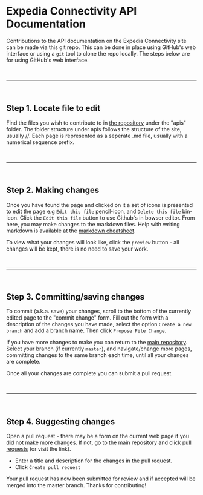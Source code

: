 # Expedia Connectivity API Documentation

Contributions to the API documentation on the Expedia Connectivity site can be made via this git repo.  This can be done in place using GitHub's web interface or using a `git` tool to clone the repo locally.  The steps below are for using GitHub's web interface.

<br/>

---

<br/>

## Step 1. Locate file to edit

Find the files you wish to contribute to in [the repository](https://github.com/ExpediaInc/ConnectivityContent) under the "apis" folder. The folder structure under apis follows the structure of the site, usually <API category>/<API name>/<page file>. Each page is represented as a seperate .md file, usually with a numerical sequence prefix.

<br/>

---

<br/>

## Step 2. Making changes

Once you have found the page and clicked on it a set of icons is presented to edit the page e.g `Edit this file` pencil-icon, and `Delete this file` bin-icon.  Click the `Edit this file` button to use Github's in bowser editor.  From here, you may make changes to the markdown files.  Help with writing markdown is available at the [markdown cheatsheet](https://github.com/adam-p/markdown-here/wiki/Markdown-Cheatsheet).

To view what your changes will look like, click the `preview` button - all changes will be kept, there is no need to save your work.

<br/>

---

<br/>

## Step 3. Committing/saving changes

To commit (a.k.a. save) your changes, scroll to the bottom of the currently edited page to the "commit change" form. Fill out the form with a description of the changes you have made, select the option `Create a new branch` and add a branch name.  Then click `Propose File Change`.

If you have more changes to make you can return to the [main repository](https://github.com/ExpediaInc/ConnectivityContent). Select your branch (if currently `master`), and navigate/change more pages, committing changes to the same branch each time, until all your changes are complete.

Once all your changes are complete you can submit a pull request.

<br/>

---

<br/>

## Step 4. Suggesting changes

Open a pull request - there may be a form on the current web page if you did not make more changes.  If not, go to the main repository and click [pull requests](https://github.com/ExpediaInc/ConnectivityContent/pulls) (or visit the link).
* Enter a title and description for the changes in the pull request.
* Click `Create pull request`

Your pull request has now been submitted for review and if accepted will be merged into the master branch.  Thanks for contributing!
